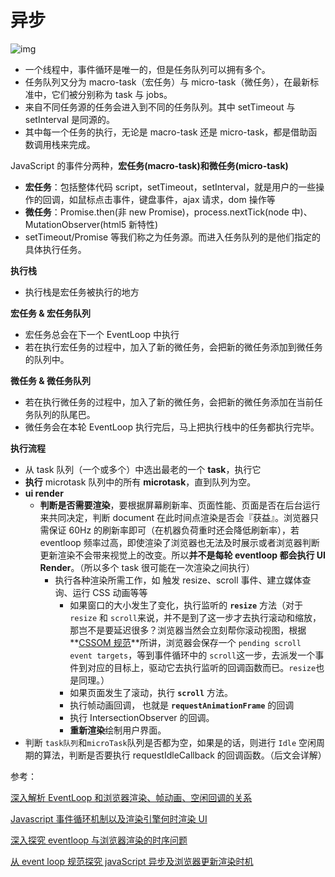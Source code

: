 # 异步

![img](https://i.loli.net/2021/01/06/v6mUbtNMqxBaESu.png)

- 一个线程中，事件循环是唯一的，但是任务队列可以拥有多个。
- 任务队列又分为 macro-task（宏任务）与 micro-task（微任务），在最新标准中，它们被分别称为 task 与 jobs。
- 来自不同任务源的任务会进入到不同的任务队列。其中 setTimeout 与 setInterval 是同源的。
- 其中每一个任务的执行，无论是 macro-task 还是 micro-task，都是借助函数调用栈来完成。

JavaScript 的事件分两种，**宏任务(macro-task)**和**微任务(micro-task)**

- **宏任务**：包括整体代码 script，setTimeout，setInterval，就是用户的一些操作的回调，如鼠标点击事件，键盘事件，ajax 请求，dom 操作等
- **微任务**：Promise.then(非 new Promise)，process.nextTick(node 中)、MutationObserver(html5 新特性)
- setTimeout/Promise 等我们称之为任务源。而进入任务队列的是他们指定的具体执行任务。

**执行栈**

- 执行栈是宏任务被执行的地方

**宏任务 & 宏任务队列**

- 宏任务总会在下一个 EventLoop 中执行
- 若在执行宏任务的过程中，加入了新的微任务，会把新的微任务添加到微任务的队列中。

**微任务 & 微任务队列**

- 若在执行微任务的过程中，加入了新的微任务，会把新的微任务添加在当前任务队列的队尾巴。
- 微任务会在本轮 EventLoop 执行完后，马上把执行栈中的任务都执行完毕。

**执行流程**

- 从 task 队列（一个或多个）中选出最老的一个 **task**，执行它
- **执行** microtask 队列中的所有 **microtask**，直到队列为空。
- **ui render**
  - **判断是否需要渲染**，要根据屏幕刷新率、页面性能、页面是否在后台运行来共同决定，判断 document 在此时间点渲染是否会『获益』。浏览器只需保证 60Hz 的刷新率即可（在机器负荷重时还会降低刷新率），若 eventloop 频率过高，即使渲染了浏览器也无法及时展示或者浏览器判断更新渲染不会带来视觉上的改变。所以**并不是每轮 eventloop 都会执行 UI Render**。（所以多个 task 很可能在一次渲染之间执行）
    - 执行各种渲染所需工作，如 触发 resize、scroll 事件、建立媒体查询、运行 CSS 动画等等
      - 如果窗口的大小发生了变化，执行监听的 **`resize`** 方法（对于`resize` 和 `scroll`来说，并不是到了这一步才去执行滚动和缩放，那岂不是要延迟很多？浏览器当然会立刻帮你滚动视图，根据**[CSSOM 规范](https://link.zhihu.com/?target=https%3A//drafts.csswg.org/cssom-view/%23scrolling-events)**所讲，浏览器会保存一个 `pending scroll event targets`，等到事件循环中的 `scroll`这一步，去派发一个事件到对应的目标上，驱动它去执行监听的回调函数而已。`resize`也是同理。）
      - 如果页面发生了滚动，执行 **`scroll`** 方法。
      - 执行帧动画回调， 也就是 **`requestAnimationFrame`** 的回调
      - 执行 IntersectionObserver 的回调。
      - **重新渲染**绘制用户界面。
- 判断 `task队列`和`microTask`队列是否都为空，如果是的话，则进行 `Idle` 空闲周期的算法，判断是否要执行 requestIdleCallback 的回调函数。（后文会详解）

参考：

[深入解析 EventLoop 和浏览器渲染、帧动画、空闲回调的关系](https://zhuanlan.zhihu.com/p/142742003)

[Javascript 事件循环机制以及渲染引擎何时渲染 UI](https://segmentfault.com/a/1190000013212944)

[深入探究 eventloop 与浏览器渲染的时序问题](https://juejin.cn/post/6844903487700992007#heading-5)

[从 event loop 规范探究 javaScript 异步及浏览器更新渲染时机](https://github.com/aooy/blog/issues/5#)
